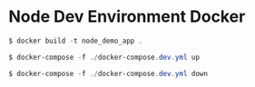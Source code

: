 # Node Dev Environment Docker

```powershell
$ docker build -t node_demo_app .

$ docker-compose -f ./docker-compose.dev.yml up

$ docker-compose -f ./docker-compose.dev.yml down

```
